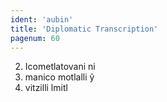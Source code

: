 ```yaml
---
ident: 'aubin'
title: 'Diplomatic Transcription'
pagenum: 60
---
```

2.	Icometlatovani ni 
3.	manico motlalli ỹ
4.	vitzilli lmitl
